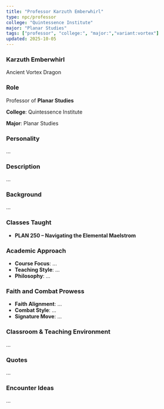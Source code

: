 ```yaml
---
title: "Professor Karzuth Emberwhirl"
type: npc/professor
college: "Quintessence Institute"
major: "Planar Studies"
tags: ["professor", "college:", "major:","variant:vortex"]
updated: 2025-10-05
---
```

### Karzuth Emberwhirl

Ancient Vortex Dragon

### Role

Professor of **Planar Studies**

**College**: Quintessence Institute

**Major**: Planar Studies

### Personality

...

### Description

...

### Background

...

### Classes Taught

- **PLAN 250 – Navigating the Elemental Maelstrom**

### Academic Approach

- **Course Focus**: ...
- **Teaching Style**: ...
- **Philosophy**: ...

### Faith and Combat Prowess

- **Faith Alignment**: ...
- **Combat Style**: ...
- **Signature Move**: ...

### Classroom & Teaching Environment

...

### Quotes

...

### Encounter Ideas

...
